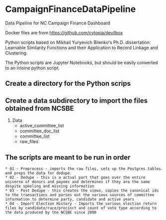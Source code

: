 # CampaignFinanceDataPipeline
Data Pipeline for NC Campaign Finance Dashboard

Docker files are from https://github.com/cytopia/devilbox

Python scripts based on Mikhail Yuryevich Bilenko's Ph.D. dissertation: Learnable Similarity Functions and their Application to Record Linkage and Clustering.

The Python scripts are Jupyter Notebooks, but should be easily converted to an inloine python script.

## Create a directory for the Python scrips
## Create a data subdirectory to import the files obtained from NCSBE

1. Data
   * active_committee_list
   * committee_doc_list
   * committee_list
   * raw_files

## The scripts are meant to be run in order
  
    * 01 - Preprocess - imports the raw files, sets up the Postgres tables and preps the data for dedupe
    * 02 - Dedupe - this is a actual part that goes over the entire universe of donors and payees and determines if they are the same despite speeling and missing information
    * 03 - Post Dedupe - this creates the views, copies the canonical ids to the transactions and parses out the various sources of committee information to determine party, candidate and active years
    * 04 - Import Election History - Imports the various election return files by candidate/race/precinct and count of vote type according to the data produced by the NCSBE since 2000
